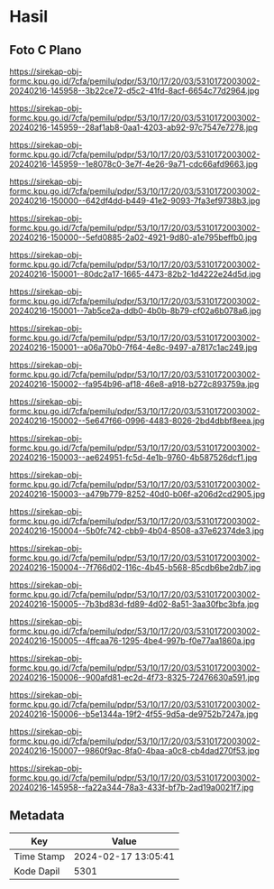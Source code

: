 # Hasil

## Foto C Plano

https://sirekap-obj-formc.kpu.go.id/7cfa/pemilu/pdpr/53/10/17/20/03/5310172003002-20240216-145958--3b22ce72-d5c2-41fd-8acf-6654c77d2964.jpg

https://sirekap-obj-formc.kpu.go.id/7cfa/pemilu/pdpr/53/10/17/20/03/5310172003002-20240216-145959--28af1ab8-0aa1-4203-ab92-97c7547e7278.jpg

https://sirekap-obj-formc.kpu.go.id/7cfa/pemilu/pdpr/53/10/17/20/03/5310172003002-20240216-145959--1e8078c0-3e7f-4e26-9a71-cdc66afd9663.jpg

https://sirekap-obj-formc.kpu.go.id/7cfa/pemilu/pdpr/53/10/17/20/03/5310172003002-20240216-150000--642df4dd-b449-41e2-9093-7fa3ef9738b3.jpg

https://sirekap-obj-formc.kpu.go.id/7cfa/pemilu/pdpr/53/10/17/20/03/5310172003002-20240216-150000--5efd0885-2a02-4921-9d80-a1e795beffb0.jpg

https://sirekap-obj-formc.kpu.go.id/7cfa/pemilu/pdpr/53/10/17/20/03/5310172003002-20240216-150001--80dc2a17-1665-4473-82b2-1d4222e24d5d.jpg

https://sirekap-obj-formc.kpu.go.id/7cfa/pemilu/pdpr/53/10/17/20/03/5310172003002-20240216-150001--7ab5ce2a-ddb0-4b0b-8b79-cf02a6b078a6.jpg

https://sirekap-obj-formc.kpu.go.id/7cfa/pemilu/pdpr/53/10/17/20/03/5310172003002-20240216-150001--a06a70b0-7f64-4e8c-9497-a7817c1ac249.jpg

https://sirekap-obj-formc.kpu.go.id/7cfa/pemilu/pdpr/53/10/17/20/03/5310172003002-20240216-150002--fa954b96-af18-46e8-a918-b272c893759a.jpg

https://sirekap-obj-formc.kpu.go.id/7cfa/pemilu/pdpr/53/10/17/20/03/5310172003002-20240216-150002--5e647f66-0996-4483-8026-2bd4dbbf8eea.jpg

https://sirekap-obj-formc.kpu.go.id/7cfa/pemilu/pdpr/53/10/17/20/03/5310172003002-20240216-150003--ae624951-fc5d-4e1b-9760-4b587526dcf1.jpg

https://sirekap-obj-formc.kpu.go.id/7cfa/pemilu/pdpr/53/10/17/20/03/5310172003002-20240216-150003--a479b779-8252-40d0-b06f-a206d2cd2905.jpg

https://sirekap-obj-formc.kpu.go.id/7cfa/pemilu/pdpr/53/10/17/20/03/5310172003002-20240216-150004--5b0fc742-cbb9-4b04-8508-a37e62374de3.jpg

https://sirekap-obj-formc.kpu.go.id/7cfa/pemilu/pdpr/53/10/17/20/03/5310172003002-20240216-150004--7f766d02-116c-4b45-b568-85cdb6be2db7.jpg

https://sirekap-obj-formc.kpu.go.id/7cfa/pemilu/pdpr/53/10/17/20/03/5310172003002-20240216-150005--7b3bd83d-fd89-4d02-8a51-3aa30fbc3bfa.jpg

https://sirekap-obj-formc.kpu.go.id/7cfa/pemilu/pdpr/53/10/17/20/03/5310172003002-20240216-150005--4ffcaa76-1295-4be4-997b-f0e77aa1860a.jpg

https://sirekap-obj-formc.kpu.go.id/7cfa/pemilu/pdpr/53/10/17/20/03/5310172003002-20240216-150006--900afd81-ec2d-4f73-8325-72476630a591.jpg

https://sirekap-obj-formc.kpu.go.id/7cfa/pemilu/pdpr/53/10/17/20/03/5310172003002-20240216-150006--b5e1344a-19f2-4f55-9d5a-de9752b7247a.jpg

https://sirekap-obj-formc.kpu.go.id/7cfa/pemilu/pdpr/53/10/17/20/03/5310172003002-20240216-150007--9860f9ac-8fa0-4baa-a0c8-cb4dad270f53.jpg

https://sirekap-obj-formc.kpu.go.id/7cfa/pemilu/pdpr/53/10/17/20/03/5310172003002-20240216-145958--fa22a344-78a3-433f-bf7b-2ad19a0021f7.jpg


## Metadata

| Key        | Value               |
| ---------- | ------------------- |
| Time Stamp | 2024-02-17 13:05:41 |
| Kode Dapil | 5301                |



